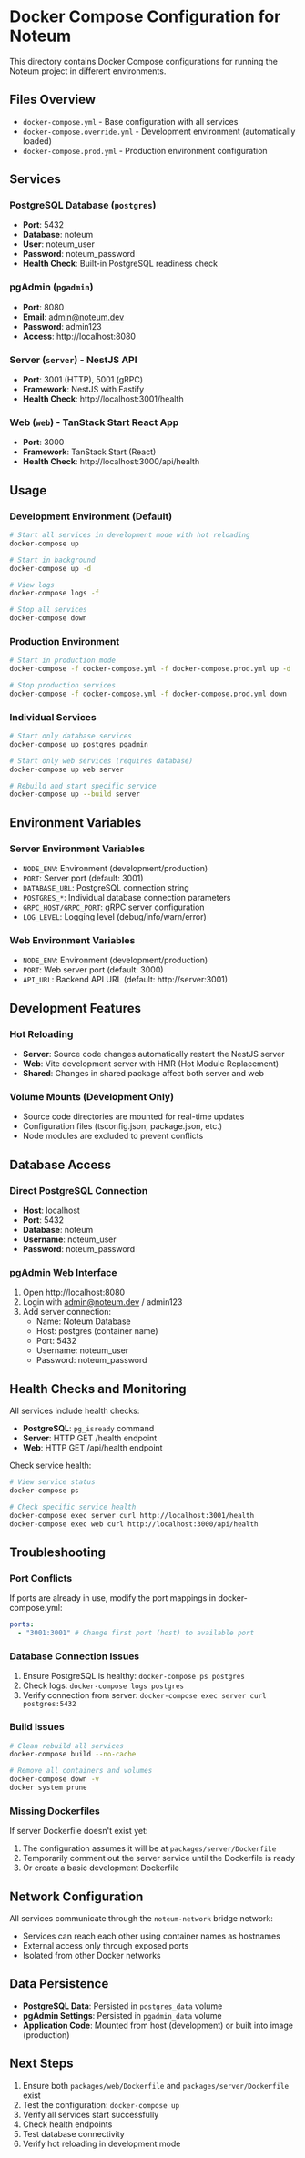 # Docker Compose Configuration for Noteum

This directory contains Docker Compose configurations for running the Noteum project in different environments.

## Files Overview

- `docker-compose.yml` - Base configuration with all services
- `docker-compose.override.yml` - Development environment (automatically loaded)
- `docker-compose.prod.yml` - Production environment configuration

## Services

### PostgreSQL Database (`postgres`)

- **Port**: 5432
- **Database**: noteum
- **User**: noteum_user
- **Password**: noteum_password
- **Health Check**: Built-in PostgreSQL readiness check

### pgAdmin (`pgadmin`)

- **Port**: 8080
- **Email**: admin@noteum.dev
- **Password**: admin123
- **Access**: http://localhost:8080

### Server (`server`) - NestJS API

- **Port**: 3001 (HTTP), 5001 (gRPC)
- **Framework**: NestJS with Fastify
- **Health Check**: http://localhost:3001/health

### Web (`web`) - TanStack Start React App

- **Port**: 3000
- **Framework**: TanStack Start (React)
- **Health Check**: http://localhost:3000/api/health

## Usage

### Development Environment (Default)

```bash
# Start all services in development mode with hot reloading
docker-compose up

# Start in background
docker-compose up -d

# View logs
docker-compose logs -f

# Stop all services
docker-compose down
```

### Production Environment

```bash
# Start in production mode
docker-compose -f docker-compose.yml -f docker-compose.prod.yml up -d

# Stop production services
docker-compose -f docker-compose.yml -f docker-compose.prod.yml down
```

### Individual Services

```bash
# Start only database services
docker-compose up postgres pgadmin

# Start only web services (requires database)
docker-compose up web server

# Rebuild and start specific service
docker-compose up --build server
```

## Environment Variables

### Server Environment Variables

- `NODE_ENV`: Environment (development/production)
- `PORT`: Server port (default: 3001)
- `DATABASE_URL`: PostgreSQL connection string
- `POSTGRES_*`: Individual database connection parameters
- `GRPC_HOST/GRPC_PORT`: gRPC server configuration
- `LOG_LEVEL`: Logging level (debug/info/warn/error)

### Web Environment Variables

- `NODE_ENV`: Environment (development/production)
- `PORT`: Web server port (default: 3000)
- `API_URL`: Backend API URL (default: http://server:3001)

## Development Features

### Hot Reloading

- **Server**: Source code changes automatically restart the NestJS server
- **Web**: Vite development server with HMR (Hot Module Replacement)
- **Shared**: Changes in shared package affect both server and web

### Volume Mounts (Development Only)

- Source code directories are mounted for real-time updates
- Configuration files (tsconfig.json, package.json, etc.)
- Node modules are excluded to prevent conflicts

## Database Access

### Direct PostgreSQL Connection

- **Host**: localhost
- **Port**: 5432
- **Database**: noteum
- **Username**: noteum_user
- **Password**: noteum_password

### pgAdmin Web Interface

1. Open http://localhost:8080
2. Login with admin@noteum.dev / admin123
3. Add server connection:
   - Name: Noteum Database
   - Host: postgres (container name)
   - Port: 5432
   - Username: noteum_user
   - Password: noteum_password

## Health Checks and Monitoring

All services include health checks:

- **PostgreSQL**: `pg_isready` command
- **Server**: HTTP GET /health endpoint
- **Web**: HTTP GET /api/health endpoint

Check service health:

```bash
# View service status
docker-compose ps

# Check specific service health
docker-compose exec server curl http://localhost:3001/health
docker-compose exec web curl http://localhost:3000/api/health
```

## Troubleshooting

### Port Conflicts

If ports are already in use, modify the port mappings in docker-compose.yml:

```yaml
ports:
  - "3001:3001" # Change first port (host) to available port
```

### Database Connection Issues

1. Ensure PostgreSQL is healthy: `docker-compose ps postgres`
2. Check logs: `docker-compose logs postgres`
3. Verify connection from server: `docker-compose exec server curl postgres:5432`

### Build Issues

```bash
# Clean rebuild all services
docker-compose build --no-cache

# Remove all containers and volumes
docker-compose down -v
docker system prune
```

### Missing Dockerfiles

If server Dockerfile doesn't exist yet:

1. The configuration assumes it will be at `packages/server/Dockerfile`
2. Temporarily comment out the server service until the Dockerfile is ready
3. Or create a basic development Dockerfile

## Network Configuration

All services communicate through the `noteum-network` bridge network:

- Services can reach each other using container names as hostnames
- External access only through exposed ports
- Isolated from other Docker networks

## Data Persistence

- **PostgreSQL Data**: Persisted in `postgres_data` volume
- **pgAdmin Settings**: Persisted in `pgadmin_data` volume
- **Application Code**: Mounted from host (development) or built into image (production)

## Next Steps

1. Ensure both `packages/web/Dockerfile` and `packages/server/Dockerfile` exist
2. Test the configuration: `docker-compose up`
3. Verify all services start successfully
4. Check health endpoints
5. Test database connectivity
6. Verify hot reloading in development mode
